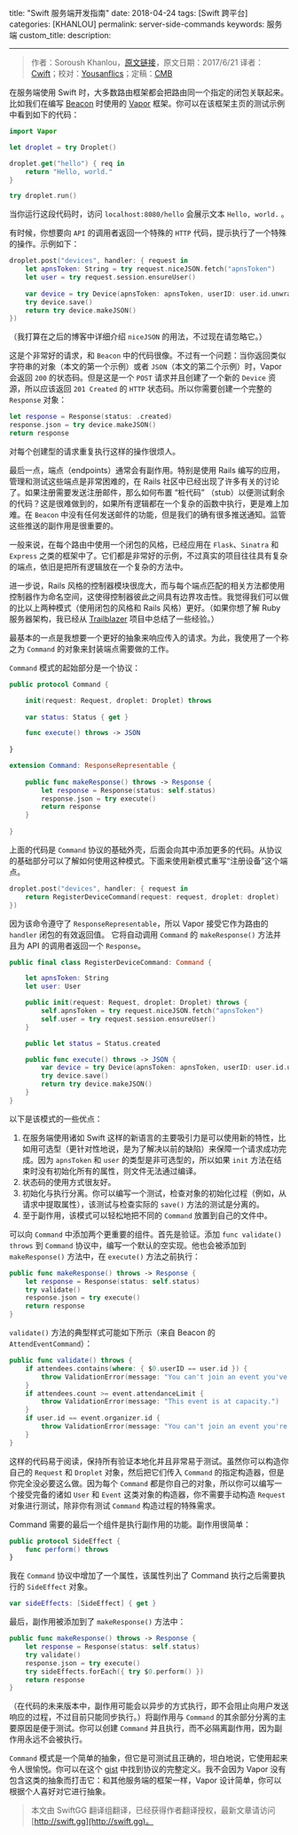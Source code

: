 title: "Swift 服务端开发指南"
date: 2018-04-24
tags: [Swift 跨平台]
categories: [KHANLOU]
permalink: server-side-commands
keywords: 服务端
custom_title: 
description: 

---
> 作者：Soroush Khanlou，[原文链接](http://khanlou.com/2017/06/server-side-commands)，原文日期：2017/6/21
> 译者：[Cwift](http://weibo.com/277195544)；校对：[Yousanflics](undefined)；定稿：[CMB](https://github.com/chenmingbiao)
  







<!--此处开始正文-->

在服务端使用 Swift 时，大多数路由框架都会把路由同一个指定的闭包关联起来。比如我们在编写 [Beacon](http://beacon.party)  时使用的 [Vapor](https://vapor.codes) 框架。你可以在该框架主页的测试示例中看到如下的代码：

<!--more-->

```swift
import Vapor

let droplet = try Droplet()

droplet.get("hello") { req in
    return "Hello, world."
}

try droplet.run()
```

当你运行这段代码时，访问 `localhost:8080/hello` 会展示文本 `Hello, world.` 。

有时候，你想要向 `API` 的调用者返回一个特殊的 `HTTP` 代码，提示执行了一个特殊的操作。示例如下：

```swift
droplet.post("devices", handler: { request in
	let apnsToken: String = try request.niceJSON.fetch("apnsToken")
	let user = try request.session.ensureUser()
    
	var device = try Device(apnsToken: apnsToken, userID: user.id.unwrap())
	try device.save()
	return try device.makeJSON()
})
```

（我打算在之后的博客中详细介绍 `niceJSON` 的用法，不过现在请忽略它。）

这是个非常好的请求，和 `Beacon` 中的代码很像。不过有一个问题：当你返回类似字符串的对象（本文的第一个示例）或者 `JSON`（本文的第二个示例）时，Vapor 会返回 `200` 的状态码。但是这是一个 `POST` 请求并且创建了一个新的 `Device` 资源，所以应该返回 `201 Created` 的 `HTTP` 状态码。所以你需要创建一个完整的 `Response` 对象：

```swift
let response = Response(status: .created)
response.json = try device.makeJSON()
return response
```

对每个创建型的请求重复执行这样的操作很烦人。

最后一点，端点（endpoints）通常会有副作用。特别是使用 Rails 编写的应用，管理和测试这些端点是非常困难的，在 Rails 社区中已经出现了许多有关的讨论了。如果注册需要发送注册邮件，那么如何布置 “桩代码” （stub）以便测试剩余的代码？这是很难做到的，如果所有逻辑都在一个复杂的函数中执行，更是难上加难。在 `Beacon` 中没有任何发送邮件的功能，但是我们的确有很多推送通知。监管这些推送的副作用是很重要的。

一般来说，在每个路由中使用一个闭包的风格，已经应用在 `Flask`、`Sinatra` 和 `Express` 之类的框架中了。它们都是非常好的示例，不过真实的项目往往具有复杂的端点，依旧是把所有逻辑放在一个复杂的方法中。

进一步说，Rails 风格的控制器模块很庞大，而与每个端点匹配的相关方法都使用控制器作为命名空间，这使得控制器彼此之间具有边界攻击性。我觉得我们可以做的比以上两种模式（使用闭包的风格和 Rails 风格）更好。（如果你想了解 Ruby 服务器架构，我已经从 [Trailblazer](https://github.com/trailblazer/trailblazer) 项目中总结了一些经验。）

最基本的一点是我想要一个更好的抽象来响应传入的请求。为此，我使用了一个称之为 `Command` 的对象来封装端点需要做的工作。

`Command` 模式的起始部分是一个协议：

```swift
public protocol Command {

	init(request: Request, droplet: Droplet) throws
    
	var status: Status { get }

	func execute() throws -> JSON
	
}

extension Command: ResponseRepresentable {
    
	public func makeResponse() throws -> Response {
		let response = Response(status: self.status)
		response.json = try execute()
		return response
	}
    
}
```

上面的代码是 `Command` 协议的基础外壳，后面会向其中添加更多的代码。从协议的基础部分可以了解如何使用这种模式。下面来使用新模式重写“注册设备”这个端点。

```swift
droplet.post("devices", handler: { request in
	return RegisterDeviceCommand(request: request, droplet: droplet)
})
```

因为该命令遵守了 `ResponseRepresentable`，所以 Vapor 接受它作为路由的 `handler` 闭包的有效返回值。 它将自动调用 `Command` 的 `makeResponse()` 方法并且为 API 的调用者返回一个 `Response`。

```swift
public final class RegisterDeviceCommand: Command {

	let apnsToken: String
	let user: User

	public init(request: Request, droplet: Droplet) throws {
		self.apnsToken = try request.niceJSON.fetch("apnsToken")
		self.user = try request.session.ensureUser()
	}

	public let status = Status.created

	public func execute() throws -> JSON {
		var device = try Device(apnsToken: apnsToken, userID: user.id.unwrap())
		try device.save()
		return try device.makeJSON()
	}
}
```

以下是该模式的一些优点：

1. 在服务端使用诸如 Swift 这样的新语言的主要吸引力是可以使用新的特性，比如用可选型（更针对性地说，是为了解决以前的缺陷）来保障一个请求成功完成。因为 `apnsToken` 和 `user` 的类型是非可选型的，所以如果 `init` 方法在结束时没有初始化所有的属性，则文件无法通过编译。
2. 状态码的使用方式很友好。
3. 初始化与执行分离。你可以编写一个测试，检查对象的初始化过程（例如，从请求中提取属性），该测试与检查实际的 `save()` 方法的测试是分离的。
4. 至于副作用，该模式可以轻松地把不同的 `Command` 放置到自己的文件中。

可以向 `Command` 中添加两个更重要的组件。首先是验证。添加 `func validate() throws` 到 `Command` 协议中，编写一个默认的空实现。他也会被添加到 `makeResponse()` 方法中，在 `execute()` 方法之前执行：

```swift
public func makeResponse() throws -> Response {
	let response = Response(status: self.status)
	try validate()
	response.json = try execute()
	return response
}
```

`validate()` 方法的典型样式可能如下所示（来自 Beacon 的 `AttendEventCommand`）：

```swift
public func validate() throws {
	if attendees.contains(where: { $0.userID == user.id }) {
		throw ValidationError(message: "You can't join an event you've already joined.")
	}
	if attendees.count >= event.attendanceLimit {
		throw ValidationError(message: "This event is at capacity.")
	}
	if user.id == event.organizer.id {
		throw ValidationError(message: "You can't join an event you're organizing.")
	}
}
```

这样的代码易于阅读，保持所有验证本地化并且非常易于测试。虽然你可以构造你自己的 `Request` 和 `Droplet` 对象，然后把它们传入 `Command` 的指定构造器，但是你完全没必要这么做。因为每个 `Command` 都是你自己的对象，所以你可以编写一个接受完备的诸如 `User` 和 `Event` 这类对象的构造器，你不需要手动构造 `Request` 对象进行测试，除非你有测试 `Command` 构造过程的特殊需求。

Command 需要的最后一个组件是执行副作用的功能。副作用很简单：

```swift
public protocol SideEffect {
	func perform() throws
}
```

我在 `Command` 协议中增加了一个属性，该属性列出了 Command 执行之后需要执行的 `SideEffect` 对象。

```swift
var sideEffects: [SideEffect] { get }
```

最后，副作用被添加到了 `makeResponse()` 方法中：

```swift
public func makeResponse() throws -> Response {
	let response = Response(status: self.status)
	try validate()
	response.json = try execute()
	try sideEffects.forEach({ try $0.perform() })
	return response
}
```

（在代码的未来版本中，副作用可能会以异步的方式执行，即不会阻止向用户发送响应的过程，不过目前只能同步执行。）将副作用与 `Command` 的其余部分分离的主要原因是便于测试。你可以创建 `Command` 并且执行，而不必隔离副作用，因为副作用永远不会被执行。

`Command` 模式是一个简单的抽象，但它是可测试且正确的，坦白地说，它使用起来令人很愉悦。你可以在这个 [gist](https://gist.github.com/khanlou/133c3cf65d434ec2e66a28a519df3372) 中找到协议的完整定义。我不会因为 Vapor 没有包含这类的抽象而打击它：和其他服务端的框架一样，Vapor 设计简单，你可以根据个人喜好对它进行抽象。 
> 本文由 SwiftGG 翻译组翻译，已经获得作者翻译授权，最新文章请访问 [http://swift.gg](http://swift.gg)。